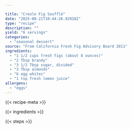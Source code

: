 ```yaml
---

title: "Creole Fig Soufflé"
date: "2025-08-21T10:44:26.929182"
type: "recipe"
description: ""
yield: "6 servings"
categories:
  - "seasonal dessert"
source: "From California Fresh Fig Advisory Board 2011"
ingredients:
  - "1 1/2 cups fresh figs (about 8 ounces)"
  - "2 Tbsp brandy"
  - "3 1/2 Tbsp sugar, divided"
  - "3 Tbsp almonds"
  - "6 egg whites"
  - "1 tsp fresh lemon juice"
allergens:
  - "eggs"
---
```


{{< recipe-meta >}}

{{< ingredients >}}

{{< steps >}}
